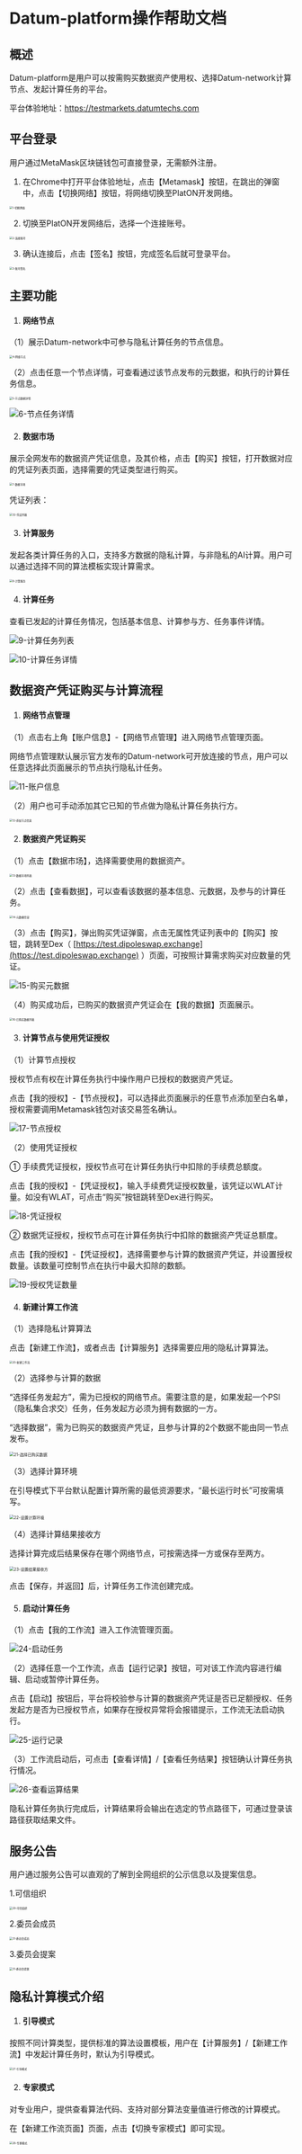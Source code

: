 # Datum-platform操作帮助文档



## 概述

Datum-platform是用户可以按需购买数据资产使用权、选择Datum-network计算节点、发起计算任务的平台。

平台体验地址：<https://testmarkets.datumtechs.com>



## 平台登录

用户通过MetaMask区块链钱包可直接登录，无需额外注册。

1. 在Chrome中打开平台体验地址，点击【Metamask】按钮，在跳出的弹窗中，点击【切换网络】按钮，将网络切换至PlatON开发网络。

<img src="../img/platform-img/切换网络.png" alt="1-切换网络" style="zoom:33%;" />

2. 切换至PlatON开发网络后，选择一个连接账号。

<img src="../img/platform-img/连接账号.png" alt="2-连接账号" style="zoom:33%;" />

3. 确认连接后，点击【签名】按钮，完成签名后就可登录平台。

<img src="../img/platform-img/账号签名.png" alt="3-账号签名" style="zoom:33%;" />



## 主要功能

1. #### **网络节点**

（1）展示Datum-network中可参与隐私计算任务的节点信息。

<img src="../img/platform-img/网络节点.png" alt="4-网络节点" style="zoom:33%;" />

（2）点击任意一个节点详情，可查看通过该节点发布的元数据，和执行的计算任务信息。

<img src="../img/platform-img/节点数据详情.png" alt="5-节点数据详情" style="zoom: 33%;" />

![6-节点任务详情](../img/platform-img/节点任务详情.png)

2. #### **数据市场**

展示全网发布的数据资产凭证信息，及其价格，点击【购买】按钮，打开数据对应的凭证列表页面，选择需要的凭证类型进行购买。

<img src="../img/platform-img/数据市场.png" alt="7-数据市场" style="zoom:33%;" />

凭证列表：

<img src="../img/platform-img/凭证列表.png" alt="32-凭证列表" style="zoom:33%;" />

3. #### **计算服务**

发起各类计算任务的入口，支持多方数据的隐私计算，与非隐私的AI计算。用户可以通过选择不同的算法模板实现计算需求。

<img src="../img/platform-img/计算服务.png" alt="8-计算服务" style="zoom:33%;" />

4. #### **计算任务**

查看已发起的计算任务情况，包括基本信息、计算参与方、任务事件详情。

![9-计算任务列表](../img/platform-img/计算任务列表.png)

![10-计算任务详情](../img/platform-img/计算任务详情.png)



## 数据资产凭证购买与计算流程

1. #### **网络节点管理**

（1）点击右上角【账户信息】-【网络节点管理】进入网络节点管理页面。

网络节点管理默认展示官方发布的Datum-network可开放连接的节点，用户可以任意选择此页面展示的节点执行隐私计任务。

![11-账户信息](../img/platform-img/账户信息.png)

（2）用户也可手动添加其它已知的节点做为隐私计算任务执行方。

<img src="../img/platform-img/添加节点信息.png" alt="12-添加节点信息" style="zoom:33%;" />

2. #### **数据资产凭证购买**

（1）点击【数据市场】，选择需要使用的数据资产。

<img src="../img/platform-img/数据市场列表.png" alt="13-数据市场列表" style="zoom:33%;" />

（2）点击【查看数据】，可以查看该数据的基本信息、元数据，及参与的计算任务。

<img src="../img/platform-img/元数据信息.png" alt="14-元数据信息" style="zoom:33%;" />

（3）点击【购买】，弹出购买凭证弹窗，点击无属性凭证列表中的【购买】按钮，跳转至Dex（ [https://test.dipoleswap.exchange](https://test.dipoleswap.exchange) ）页面，可按照计算需求购买对应数量的凭证。

![15-购买元数据](../img/platform-img/购买元数据.png)

（4）购买成功后，已购买的数据资产凭证会在【我的数据】页面展示。

<img src="../img/platform-img/已购买数据列表.png" alt="16-已购买数据列表" style="zoom:33%;" />

3. #### **计算节点与使用凭证授权**

（1）计算节点授权

授权节点有权在计算任务执行中操作用户已授权的数据资产凭证。

点击【我的授权】-【节点授权】，可以选择此页面展示的任意节点添加至白名单，授权需要调用Metamask钱包对该交易签名确认。

![17-节点授权](../img/platform-img/节点授权.png)

（2）使用凭证授权

① 手续费凭证授权，授权节点可在计算任务执行中扣除的手续费总额度。

点击【我的授权】-【凭证授权】，输入手续费凭证授权数量，该凭证以WLAT计量。如没有WLAT，可点击“购买”按钮跳转至Dex进行购买。

![18-凭证授权](../img/platform-img/凭证授权.png)

② 数据凭证授权，授权节点可在计算任务执行中扣除的数据资产凭证总额度。

点击【我的授权】-【凭证授权】，选择需要参与计算的数据资产凭证，并设置授权数量。该数量可控制节点在执行中最大扣除的数额。

![19-授权凭证数量](../img/platform-img/授权凭证数量.png)

4. #### 新建计算工作流

（1）选择隐私计算算法

点击【新建工作流】，或者点击【计算服务】选择需要应用的隐私计算算法。

<img src="../img/platform-img/新建工作流.png" alt="20-新建工作流" style="zoom:33%;" />

（2）选择参与计算的数据

“选择任务发起方”，需为已授权的网络节点。需要注意的是，如果发起一个PSI（隐私集合求交）任务，任务发起方必须为拥有数据的一方。

“选择数据”，需为已购买的数据资产凭证，且参与计算的2个数据不能由同一节点发布。

<img src="../img/platform-img/选择已购买数据.png" alt="21-选择已购买数据" style="zoom: 50%;" />

（3）选择计算环境

在引导模式下平台默认配置计算所需的最低资源要求，“最长运行时长”可按需填写。

<img src="../img/platform-img/设置计算环境.png" alt="22-设置计算环境" style="zoom:50%;" />

（4）选择计算结果接收方

选择计算完成后结果保存在哪个网络节点，可按需选择一方或保存至两方。

<img src="../img/platform-img/设置结果接收方.png" alt="23-设置结果接收方" style="zoom:50%;" />

点击【保存，并返回】后，计算任务工作流创建完成。

5. #### 启动计算任务

（1）点击【我的工作流】进入工作流管理页面。

![24-启动任务](../img/platform-img/启动任务.png)

（2）选择任意一个工作流，点击【运行记录】按钮，可对该工作流内容进行编辑、启动或暂停计算任务。

点击【启动】按钮后，平台将校验参与计算的数据资产凭证是否已足额授权、任务发起方是否为已授权节点，如果存在授权异常将会报错提示，工作流无法启动执行。

![25-运行记录](../img/platform-img/运行记录.png)

（3）工作流启动后，可点击【查看详情】/【查看任务结果】按钮确认计算任务执行情况。

![26-查看运算结果](../img/platform-img/查看运算结果.png)

隐私计算任务执行完成后，计算结果将会输出在选定的节点路径下，可通过登录该路径获取结果文件。

## 服务公告

用户通过服务公告可以直观的了解到全网组织的公示信息以及提案信息。

1.可信组织

<img src="../img/platform-img/可信组织.png" alt="29-可信组织" style="zoom: 33%;" />

2.委员会成员

<img src="../img/platform-img/委员会成员.png" alt="31-委员会成员" style="zoom: 33%;" />

3.委员会提案

<img src="../img/platform-img/委员会提案.png" alt="31-委员会提案" style="zoom: 33%;" />

## 隐私计算模式介绍

1. #### 引导模式

按照不同计算类型，提供标准的算法设置模板，用户在【计算服务】/【新建工作流】中发起计算任务时，默认为引导模式。

<img src="../img/platform-img/引导模式.png" alt="27-引导模式" style="zoom: 33%;" />

2. #### 专家模式

对专业用户，提供查看算法代码、支持对部分算法变量值进行修改的计算模式。

在【新建工作流页面】页面，点击【切换专家模式】即可实现。

<img src="../img/platform-img/专家模式.png" alt="28-专家模式" style="zoom:33%;" />